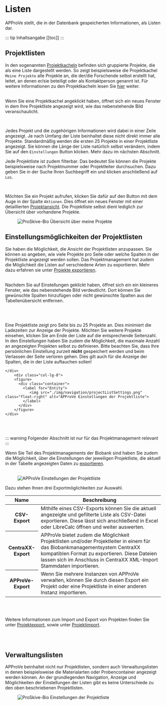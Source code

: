 # Listen
APProVe stellt, die in der Datenbank gespeicherten Informationen, als Listen dar.

::: tip Inhaltsangabe
[[toc]]
:::

## Projektlisten
In den sogenannten [Projektkacheln](administration/tiles.md) befinden sich gruppierte Projekte, die als eine Liste dargestellt werden. So zeigt beispielsweise die Projektkachel ```Meine Projekte``` alle Projekte an, die der/die Forschende selbst erstellt hat, leitet, an denen er/sie beteiligt 
oder als Kontaktperson genannt ist. Für weitere Informationen zu den Projektkacheln lesen Sie [hier](administration/tiles.md) weiter.
<br/>
<br/>
<div class="row">
    <div class="col-lg-4">
        <p>
            Wenn Sie eine Projektkachel angeklickt haben, öffnet sich ein neues Fenster in dem Ihre Projektliste angezeigt wird, wie das nebenstehende Bild veranschaulicht.
        </p>
        <br/>
        <p>
            Jedes Projekt und die zugehörigen Informationen wird dabei in einer Zeile angezeigt. Je nach Umfang der Liste beinhaltet diese nicht direkt immer alle Projekte. Standardmäßig werden die ersten 25 Projekte in einer Projektliste angezeigt. Sie können die Länge der Liste natürlich selbst verändern, indem Sie auf den <code>Einstellungen</code> Button klicken. Mehr dazu im nächsten Abschnitt.
        </p>
        <p>
            Jede Projektliste ist zudem filterbar. Das bedeutet Sie können die Projekte beispielsweise nach Projektnummer oder Projektleiter durchsuchen. Dazu geben Sie in der Suche Ihren Suchbegriff ein und klicken anschließend auf <code>Los</code>.
        </p>
         <br/>
        <p>
            Möchten Sie ein Projekt aufrufen, klicken Sie dafür auf den Button mit dem Auge in der Spalte <code>Aktionen</code>. Dies öffnet ein neues Fenster mit einer detaillierten <a href="view-project.html">Projektansicht</a>. Die Projektliste selbst dient lediglich zur Übersicht über vorhandene Projekte.
        </p>
    </div>
    <div class="col-lg-8">
        <figure>
          <div class="container">
            <label for="Entity">
               <img src="./img/navigation/myProjectsTile.png" class="float-right" alt="ProSkive-Bio Übersicht über meine Projekte">
            </label>
          </div>
        </figure>
    </div>
</div>

## Einstellungsmöglichkeiten der Projektlisten
Sie haben die Möglichkeit, die Ansicht der Projektlisten anzupassen. Sie können so angeben, wie viele Projekte pro Seite oder welche Spalten in der Projektliste angezeigt werden sollen. Das Projektmanagement hat zudem die Möglichkeit die Listen auf verschiedene Arten zu exportieren. Mehr dazu erfahren sie unter [Projekte exportieren](project-export.md).
<br/>
<br/>
<div class="row">
    <div class="col-lg-4">
        <p>
            Nachdem Sie auf Einstellungen geklickt haben, öffnet sich ein ein kleineres Fenster, wie das nebenstehende Bild verdeutlicht. Dort können Sie gewünschte Spalten hinzufügen oder nicht gewünschte Spalten aus der Tabellenübersicht entfernen. 
        </p>
        <br/>
        <br/>
        <p>
            Eine Projektliste zeigt pro Seite bis zu 25 Projekte an. Dies minimiert die Ladezeiten zur Anzeige der Projekte. Möchten Sie weitere Projekte einsehen, klicken Sie am Ende der Liste auf die entsprechende Seitenzahl. In den Einstellungen haben Sie zudem die Möglichkeit, die maximale Anzahl an angezeigten Projekten selbst zu definieren. Bitte beachten Sie, dass Ihre persönlichen Einstellung zurzeit <strong>nicht</strong> gespeichert werden und beim Verlassen der Seite verloren gehen. Dies gilt auch für die Anzeige der Spalten, die in der Liste auftauchen sollen!
        </p>
        
    </div>
        <div class="col-lg-8">
        <figure>
          <div class="container">
            <label for="Entity">
               <img src="./img/navigation/projectListSettings.png" class="float-right" alt="APProVe Einstellungen der Projektliste">
            </label>
          </div>
        </figure>
    </div>
</div>
<br/>
<br/>

::: warning Folgender Abschnitt ist nur für das Projektmanagement relevant
<br/>
:::

Wenn Sie Teil des Projektmanagements der Biobank sind haben Sie zudem die Möglichkeit, über die Einstellungen der jeweiligen Projektliste, die aktuell in der Tabelle angezeigten Daten zu [exportieren](project-export.md).
<br/>
<br/>
<div class="row">
     <div class="col-lg-8">
        <figure>
          <div class="container">
            <label for="Entity">
               <img src="./img/navigation/projectListSettingsAdmin.png" class="float-left" alt="APProVe Einstellungen der Projektliste">
            </label>
          </div>
        </figure>
    </div>
    <div class="col-lg-4">
        <p>
            Dazu stehen Ihnen drei Exportmöglichkeiten zur Auswahl.
        </p>
        <table class="table">
          <thead>
            <tr>
              <th scope="col">Name</th>
              <th scope="col">Beschreibung</th>
            </tr>
          </thead>
          <tbody>
            <tr>
              <th scope="row">CSV-Export</th>
              <td>Mithilfe eines CSV-Exports können Sie die aktuell angezeigte und gefilterte Liste als CSV-Datei exportieren. Diese lässt sich anschließend in Excel oder LibreCalc öffnen und weiter auswerten.</td>
            </tr>
            <tr>
              <th scope="row">CentraXX-Export</th>
              <td>APProVe bietet zudem die Möglichkeit Projektlisten und/oder Projektleiter in einem für das Biobankmanagementsystem CentraXX kompatiblen Format zu exportieren. Diese Dateien lassen sich im Anschluss in CentraXX XML-Import Stammdaten importieren.</td>
            </tr>
            <tr>
              <th scope="row">APProVe-Export</th>
              <td>Wenn Sie mehrere Instanzen von APProVe verwalten, können Sie durch diesen Export ein Projekt oder eine Projektliste in einer anderen Instanz importieren.</td>
            </tr>
          </tbody>
        </table>
        <br/>
        <br/>
    </div>
</div>

<p>
    Weitere Informationen zum Import und Export von Projekten finden Sie unter <a href="project-export.html">Projektexport</a>, sowie unter <a href="project-import.md.html">Projektimport</a>.
</p>
<br/>
<br/>

## Verwaltungslisten
APProVe beinhaltet nicht nur Projektlisten, sondern auch Verwaltungslisten in denen beispielsweise die Materialarten oder Probencontainer angezeigt werden können. An der grundlegenden Navigation, Anzeige und Möglichkeiten der Einstellungen der Listen gibt es keine Unterschiede zu den oben beschriebenen Projektlisten.
<div class="row">
    <div class="col-lg-8">
        <figure>
          <div class="container">
            <label for="Entity">
               <img src="./img/navigation/elementList.png" class="float-left" alt="ProSkive-Bio Einstellungen der Projektliste">
            </label>
          </div>
        </figure>
    </div>
     <div class="col-lg-4">
     </div>
</div>
<br/>
<br/>
